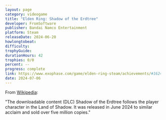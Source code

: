 ```yaml
---
layout: page
category: videogame
title: "Elden Ring: Shadow of the Erdtree"
developer: FromSoftware
publisher: Bandai Namco Entertainment
platform: Steam
releaseDate: 2024-06-20
howlongtobeat:
difficulty:
trophyGuide:
durationHours: 42
trophies: 0/0
percent: --
progress: complete
link: https://www.exophase.com/game/elden-ring-steam/achievements/#1624301
date: 2024-07-06
---
```


From [Wikipedia](https://en.wikipedia.org/wiki/Elden_Ring):

"The downloadable content (DLC) Shadow of the Erdtree follows the player character in the Land of Shadow. It was released in June 2024 to similar acclaim and sold over five million copies."
